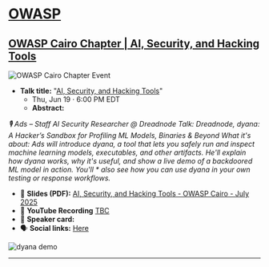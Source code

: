 # [OWASP](https://www.owasp.org)
## [OWASP Cairo Chapter | AI, Security, and Hacking Tools](https://www.meetup.com/owasp-cairo-chapter/events/309128826/?_xtd=gqFyqTQ3MTI5ODAyMqFwo2FwaQ%253D%253D&from=ref)

<div class="event-image">
  <img src="https://secure.meetupstatic.com/photos/event/4/7/8/f/highres_509418319.jpeg?w=750"
       alt="OWASP Cairo Chapter Event"
       style="max-width: 100%; height: auto;">
</div>

- **Talk title:** "[AI, Security, and Hacking Tools](https://www.meetup.com/owasp-cairo-chapter/events/309128826/?_xtd=gqFyqTQ3MTI5ODAyMqFwo2FwaQ%253D%253D&from=ref)"
  - Thu, Jun 19 · 6:00 PM EDT
  - **Abstract:**

*🎙️ Ads – Staff AI Security Researcher @ Dreadnode*
*Talk: Dreadnode, dyana: A Hacker’s Sandbox for Profiling ML Models, Binaries & Beyond*
*What it's about:*
*Ads will introduce dyana, a tool that lets you safely run and inspect machine learning models, executables, and other artifacts. He'll explain how dyana works, why it's useful, and show a live demo of a backdoored ML model in action. You'll * also see how you can use dyana in your own testing or response workflows.*

- 📄 **Slides (PDF):** [AI, Security, and Hacking Tools - OWASP Cairo - July 2025](Ads%20Dawson%20-%20AI%2C%20Security%2C%20and%20Hacking%20Tools%20_%20Dreadnode%20-%20OWASP%20Cairo%20-%20Saturday%20July%2019%202025.pdf)
- 🍿 **YouTube Recording** [TBC](TBC)
- 📣 **Speaker card:**
- 🗣️ **Social links:** [Here](https://www.linkedin.com/posts/owasp-cairo_ai-security-and-hacking-tools-sat-jul-activity-7348837080682102786-UayE/?utm_source=share&utm_medium=member_ios&rcm=ACoAAEjrM1ABe4mFQabKZ8zfULzqkcSMVmuWVek)

![dyana demo](https://github.com/GangGreenTemperTatum/speaking/raw/main/docs/conferences/owasp/owasp-cairo/2025/july/dyana.gif)

----------------------------
